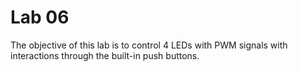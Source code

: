 # Lab 06

The objective of this lab is to control 4 LEDs with PWM signals with interactions through
the built-in push buttons.